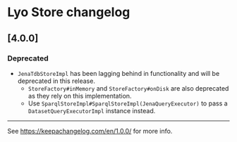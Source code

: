 # Lyo Store changelog

## [4.0.0]

### Deprecated

- `JenaTdbStoreImpl` has been lagging behind in functionality and will be deprecated in this release.
  - `StoreFactory#inMemory` and `StoreFactory#onDisk` are also deprecated as they rely on this implementation.
  - Use `SparqlStoreImpl#SparqlStoreImpl(JenaQueryExecutor)` to pass a `DatasetQueryExecutorImpl` instance instead.

---

See https://keepachangelog.com/en/1.0.0/ for more info.